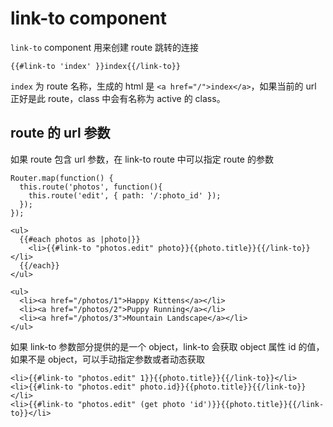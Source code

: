 # link-to component

`link-to` component 用来创建 route 跳转的连接

```
{{#link-to 'index' }}index{{/link-to}}
```

`index` 为 route 名称，生成的 html 是 `<a href="/">index</a>`，如果当前的 url 正好是此 route，class 中会有名称为 active 的 class。

## route 的 url 参数

如果 route 包含 url 参数，在 link-to route 中可以指定 route 的参数

```
Router.map(function() {
  this.route('photos', function(){
    this.route('edit', { path: '/:photo_id' });
  });
});
```

```
<ul>
  {{#each photos as |photo|}}
    <li>{{#link-to "photos.edit" photo}}{{photo.title}}{{/link-to}}</li>
  {{/each}}
</ul>
```

```
<ul>
  <li><a href="/photos/1">Happy Kittens</a></li>
  <li><a href="/photos/2">Puppy Running</a></li>
  <li><a href="/photos/3">Mountain Landscape</a></li>
</ul>
```

如果 link-to 参数部分提供的是一个 object，link-to 会获取 object 属性 id 的值，如果不是 object，可以手动指定参数或者动态获取

```
<li>{{#link-to "photos.edit" 1}}{{photo.title}}{{/link-to}}</li>
<li>{{#link-to "photos.edit" photo.id}}{{photo.title}}{{/link-to}}</li>
<li>{{#link-to "photos.edit" (get photo 'id')}}{{photo.title}}{{/link-to}}</li>
```
